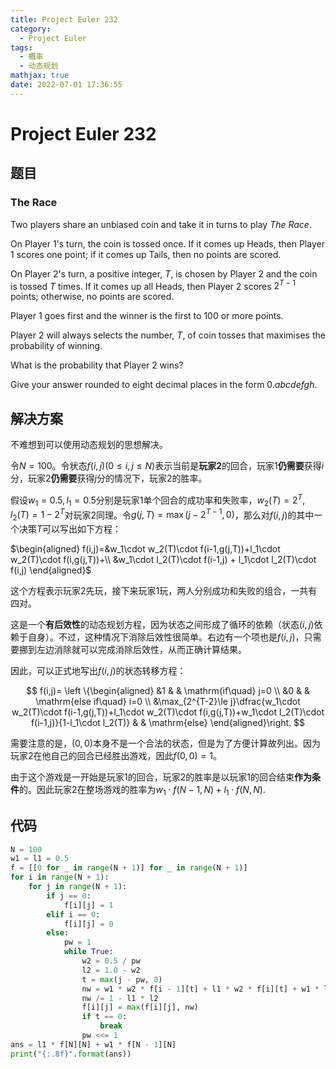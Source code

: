 ```yaml
---
title: Project Euler 232
category:
  - Project Euler
tags:
  - 概率
  - 动态规划
mathjax: true
date: 2022-07-01 17:36:55
---
```


<escape><!-- more --></escape>

# Project Euler 232

## 题目

### The Race

Two players share an unbiased coin and take it in turns to play *The Race*.

On Player $1$'s turn, the coin is tossed once. If it comes up Heads, then Player $1$ scores one point; if it comes up Tails, then no points are scored.

On Player $2$'s turn, a positive integer, $T$, is chosen by Player $2$ and the coin is tossed $T$ times. If it comes up all Heads, then Player $2$ scores $2^{T-1}$ points; otherwise, no points are scored.

Player $1$ goes first and the winner is the first to $100$ or more points.

Player $2$ will always selects the number, $T$, of coin tosses that maximises the probability of winning.

What is the probability that Player $2$ wins?

Give your answer rounded to eight decimal places in the form $0.abcdefgh$.

## 解决方案

不难想到可以使用动态规划的思想解决。

令$N=100$。令状态$f(i,j)(0\le i,j\le N)$表示当前是**玩家**$\mathbf{2}$的回合，玩家$1$**仍需要**获得$i$分，玩家$2$**仍需要**获得$j$分的情况下，玩家$2$的胜率。

假设$w_1=0.5,l_1=0.5$分别是玩家$1$单个回合的成功率和失败率，$w_2(T)=2^{T},l_2(T)=1-2^{T}$对玩家$2$同理。令$g(j,T)=\max(j-2^{T-1},0)$，那么对$f(i,j)$的其中一个决策$T$可以写出如下方程：

$\begin{aligned}
f(i,j)=&w_1\cdot w_2(T)\cdot f(i-1,g(j,T))+l_1\cdot w_2(T)\cdot f(i,g(j,T))+\\
&w_1\cdot l_2(T)\cdot f(i-1,j) + l_1\cdot l_2(T)\cdot f(i,j)
\end{aligned}$

这个方程表示玩家$2$先玩，接下来玩家$1$玩，两人分别成功和失败的组合，一共有四对。

这是一个**有后效性**的动态规划方程，因为状态之间形成了循环的依赖（状态$(i,j)$依赖于自身）。不过，这种情况下消除后效性很简单。右边有一个项也是$f(i,j)$，只需要挪到左边消除就可以完成消除后效性，从而正确计算结果。

因此，可以正式地写出$f(i,j)$的状态转移方程：

$$
f(i,j)=
\left \{\begin{aligned}
  &1 & & \mathrm{if\quad} j=0 \\
  &0 & & \mathrm{else if\quad} i=0 \\
  &\max_{2^{T-2}\le j}\dfrac{w_1\cdot w_2(T)\cdot f(i-1,g(j,T))+l_1\cdot w_2(T)\cdot f(i,g(j,T))+w_1\cdot l_2(T)\cdot f(i-1,j)}{1-l_1\cdot l_2(T)} & & \mathrm{else}
\end{aligned}\right.
$$

需要注意的是，$(0,0)$本身不是一个合法的状态，但是为了方便计算故列出。因为玩家$2$在他自己的回合已经胜出游戏，因此$f(0,0)=1$。

由于这个游戏是一开始是玩家$1$的回合，玩家$2$的胜率是以玩家$1$的回合结束**作为条件**的。因此玩家$2$在整场游戏的胜率为$w_1\cdot f(N-1,N)+l_1\cdot f(N,N)$.

## 代码

```py
N = 100
w1 = l1 = 0.5
f = [[0 for _ in range(N + 1)] for _ in range(N + 1)]
for i in range(N + 1):
    for j in range(N + 1):
        if j == 0:
            f[i][j] = 1
        elif i == 0:
            f[i][j] = 0
        else:
            pw = 1
            while True:
                w2 = 0.5 / pw
                l2 = 1.0 - w2
                t = max(j - pw, 0)
                nw = w1 * w2 * f[i - 1][t] + l1 * w2 * f[i][t] + w1 * l2 * f[i - 1][j]
                nw /= 1 - l1 * l2
                f[i][j] = max(f[i][j], nw)
                if t == 0:
                    break
                pw <<= 1
ans = l1 * f[N][N] + w1 * f[N - 1][N]
print("{:.8f}".format(ans))

```
